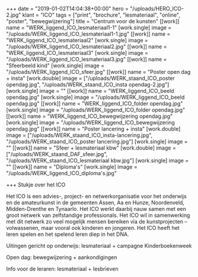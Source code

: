 +++
date = "2019-01-02T14:04:38+00:00"
hero = "/uploads/HERO_ICO-2.jpg"
klant = "ICO"
tags = ["print", "brochure", "lesmateriaal", "online", "poster", "bewegwijzering"]
title = "Centrum voor de kunsten"
[[work]]
name = "WERK_liggend_ICO_lesmateriaal1-1"
[work.single]
image = "/uploads/WERK_liggend_ICO_lesmateriaal1-1.jpg"
[[work]]
name = "WERK_liggend_ICO_lesmateriaal2"
[work.single]
image = "/uploads/WERK_liggend_ICO_lesmateriaal2.jpg"
[[work]]
name = "WERK_liggend_ICO_lesmateriaal3"
[work.single]
image = "/uploads/WERK_liggend_ICO_lesmateriaal3.jpg"
[[work]]
name = "Sfeerbeeld kind"
[work.single]
image = "/uploads/WERK_liggend_ICO_sfeer.jpg"
[[work]]
name = "Poster open dag + insta"
[work.double]
image = ["/uploads/WERK_staand_ICO_poster opendag.jpg", "/uploads/WERK_staand_ICO_insta opendag-2.jpg"]
[work.single]
image = ""
[[work]]
name = "WERK_liggend_ICO_beeld opendag.jpg"
[work.single]
image = "/uploads/WERK_liggend_ICO_beeld opendag.jpg"
[[work]]
name = "WERK_liggend_ICO_folder opendag.jpg"
[work.single]
image = "/uploads/WERK_liggend_ICO_folder opendag.jpg"
[[work]]
name = "WERK_liggend_ICO_bewegwijzering opendag.jpg"
[work.single]
image = "/uploads/WERK_liggend_ICO_bewegwijzering opendag.jpg"
[[work]]
name = "Poster lancering + insta"
[work.double]
image = ["/uploads/WERK_staand_ICO_insta-lancering.jpg", "/uploads/WERK_staand_ICO_poster lancering.jpg"]
[work.single]
image = ""
[[work]]
name = "Sfeer + lesmateriaal kbw"
[work.double]
image = ["/uploads/WERK_staand_DAF_sfeer.jpg", "/uploads/WERK_staand_ICO_lesmateriaal kbw.jpg"]
[work.single]
image = ""
[[work]]
name = "Diploma's"
[work.single]
image = "/uploads/WERK_liggend_ICO_diploma's.jpg"

+++
Stukje over het ICO

Het ICO is een advies-, project- en netwerkorganisatie voor het onderwijs en de amateurkunst in de gemeenten Assen, Aa en Hunze, Noordenveld, Midden-Drenthe en Tynaarlo. Het ICO werkt daarbij nauw samen met een groot netwerk van zelfstandige professionals. Het ICO wil in samenwerking met dit netwerk zo veel mogelijk mensen bereiken via de kunstprojecten – volwassenen, maar vooral ook kinderen en jongeren. Het ICO heeft het leren spelen en het spelend leren diep in het DNA.

Uitingen gericht op onderwijs: lesmateriaal + campagne Kinderboekenweek 

Open dag: bewegwijzering + aankondigingen

Info voor de leraren: lesmateriaal + lesbrieven